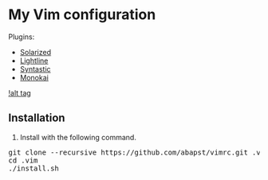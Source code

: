 # My Vim configuration

Plugins:
  - [Solarized](https://github.com/altercation/vim-colors-solarized)
  - [Lightline](https://github.com/itchyny/lightline.vim)
  - [Syntastic](https://github.com/vim-syntastic/syntastic)
  - [Monokai](https://github.com/sickill/vim-monokai)

[!alt tag](https://lh5.googleusercontent.com/5L2dZcIjh_nsGZul3v1r58kkabs9RRTzuVaAw1GnIgFGLQrAzXNRbMNe6SMfzIDHzJyuyCzuyaLF5K8=w1195-h869-rw)

## Installation

1. Install with the following command.

<pre>
git clone --recursive https://github.com/abapst/vimrc.git .vim
cd .vim
./install.sh
</pre>
